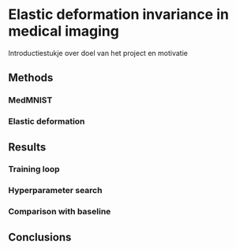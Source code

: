 # Elastic deformation invariance in medical imaging

Introductiestukje over doel van het project en motivatie

## Methods

### MedMNIST

### Elastic deformation

## Results

### Training loop

### Hyperparameter search

### Comparison with baseline

## Conclusions



